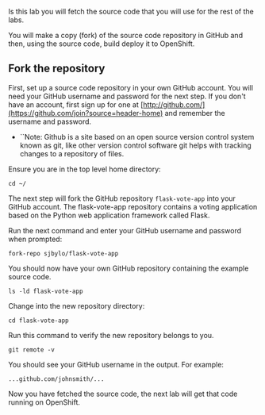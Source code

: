 Is this lab you will fetch the source code that you will use for the rest of the labs.  

You will make a copy (fork) of the source code repository in GitHub and then, using the source code, build deploy it to OpenShift. 

## Fork the repository 

First, set up a source code repository in your own GitHub account.  You will need your GitHub username and password for
the next step.  If you don't have an account, first sign up for one
at [http://github.com/](https://github.com/join?source=header-home) and remember the username and password.

 - ``Note: Github is a site based on an open source version control system known as git, like other version control software git helps with tracking changes to a repository of files. 

Ensure you are in the top level home directory:

```execute 
cd ~/ 
```

The next step will fork the GitHub repository ``flask-vote-app`` into your GitHub account.  The flask-vote-app repository 
contains a voting application based on the Python web application framework called Flask. 

Run the next command and enter your GitHub username and password when prompted:

```execute 
fork-repo sjbylo/flask-vote-app
```

You should now have your own GitHub repository containing the example source code. 

```execute
ls -ld flask-vote-app 
```

Change into the new repository directory:

```execute
cd flask-vote-app
```

Run this command to verify the new repository belongs to you.  

```execute
git remote -v
```

You should see your GitHub username in the output. For example:

```
...github.com/johnsmith/...
```

Now you have fetched the source code, the next lab will get that code running on OpenShift. 


